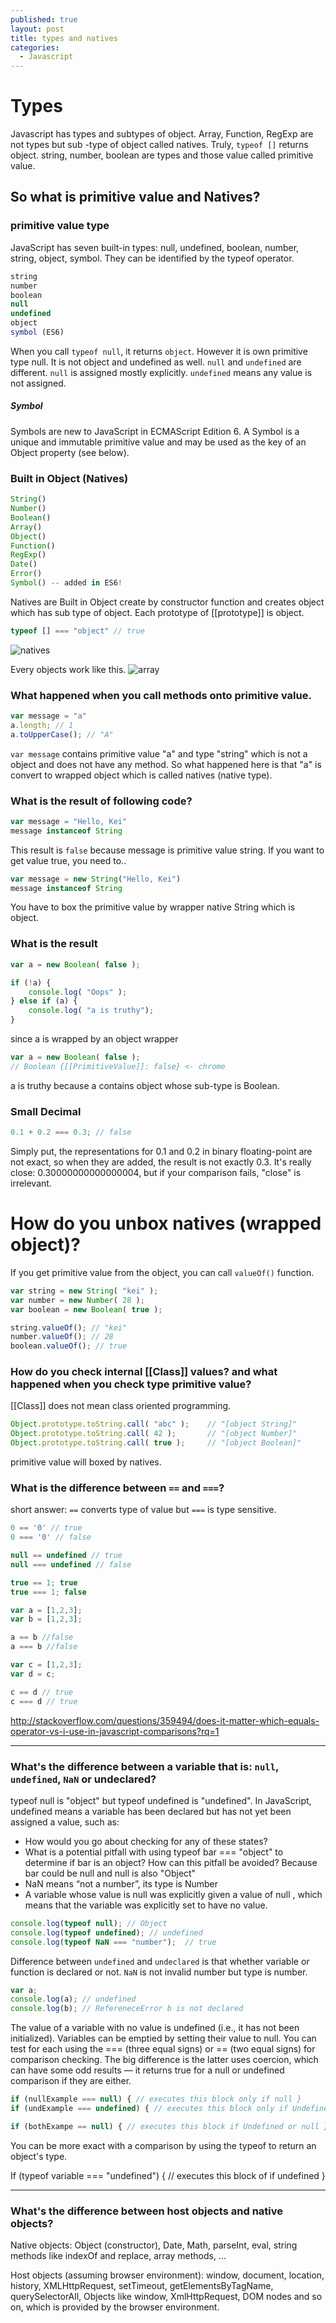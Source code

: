 ```yaml
---
published: true
layout: post
title: types and natives
categories:
  - Javascript
---
```

# Types

Javascript has types and subtypes of object. Array, Function, RegExp are not types but sub -type of object called natives. Truly, `typeof []` returns object. string, number, boolean are types and those value called primitive value.

## So what is primitive value and Natives?

### primitive value type

JavaScript has seven built-in types: null, undefined, boolean, number, string, object, symbol. They can be identified by the typeof operator.

```javascript
string
number
boolean
null
undefined
object
symbol (ES6)
```

When you call `typeof null`, it returns `object`. However it is own primitive type null. It is not object and undefined as well.
`null` and `undefined` are different. `null` is assigned mostly explicitly. `undefined` means any value is not assigned.

##### Symbol

Symbols are new to JavaScript in ECMAScript Edition 6. A Symbol is a unique and immutable primitive value and may be used as the key of an Object property (see below).


### Built in Object (Natives)

```javascript
String()
Number()
Boolean()
Array()
Object()
Function()
RegExp()
Date()
Error()
Symbol() -- added in ES6!
```
Natives are Built in Object create by constructor function and creates object which has sub type of object. Each prototype of [[prototype]] is object.

```javascript
typeof [] === "object" // true
```

![natives](http://javascript.info/files/tutorial/intro/object/natives.png)

Every objects work like this.
![array](https://i-msdn.sec.s-msft.com/dynimg/IC250386.gif)

### What happened when you call methods onto primitive value.

```javascript
var message = "a"
a.length; // 1
a.toUpperCase(); // "A"
```

`var message` contains primitive value "a" and type "string" which is not a object and does not have any method.
So what happened here is that "a" is convert to wrapped object which is called natives (native type).


### What is the result of following code?

```javascript
var message = "Hello, Kei"
message instanceof String
```
This result is `false` because message is primitive value string.
If you want to get value true, you need to..

```javascript
var message = new String("Hello, Kei")
message instanceof String
```

You have to box the primitive value by wrapper native String which is object.

### What is the result

```javascript
var a = new Boolean( false );

if (!a) {
    console.log( "Oops" );
} else if (a) {
    console.log( "a is truthy");
}
```

since a is wrapped by an object wrapper

```javascript
var a = new Boolean( false );
// Boolean {[[PrimitiveValue]]: false} <- chrome
```
a is truthy because a contains object whose sub-type is Boolean.

### Small Decimal

```javascript
0.1 + 0.2 === 0.3; // false
```
Simply put, the representations for 0.1 and 0.2 in binary floating-point are not exact, so when they are added, the result is not exactly 0.3. It's really close: 0.30000000000000004, but if your comparison fails, "close" is irrelevant.

# How do you unbox natives (wrapped object)?
If you get primitive value from the object, you can call `valueOf()` function.

```javascript
var string = new String( "kei" );
var number = new Number( 28 );
var boolean = new Boolean( true );

string.valueOf(); // "kei"
number.valueOf(); // 28
boolean.valueOf(); // true
```

### How do you check internal [[Class]] values? and what happened when you check type primitive value?

[[Class]] does not mean class oriented programming.

```javascript
Object.prototype.toString.call( "abc" );    // "[object String]"
Object.prototype.toString.call( 42 );       // "[object Number]"
Object.prototype.toString.call( true );     // "[object Boolean]"
```
primitive value will boxed by natives.



### What is the difference between `==` and `===`?

short answer: `==` converts type of value but `===` is type sensitive.

```javascript
0 == '0' // true
0 === '0' // false

null == undefined // true
null === undefined // false

true == 1; true
true === 1; false

var a = [1,2,3];
var b = [1,2,3];

a == b //false
a === b //false

var c = [1,2,3];
var d = c;

c == d // true
c === d // true
```

http://stackoverflow.com/questions/359494/does-it-matter-which-equals-operator-vs-i-use-in-javascript-comparisons?rq=1


---


### What's the difference between a variable that is: `null`, `undefined`, `NaN` or undeclared?
typeof null is "object" but typeof undefined is "undefined".
In JavaScript, undefined means a variable has been declared but has not yet been assigned a value, such as:

  * How would you go about checking for any of these states?
  * What is a potential pitfall with using typeof bar === "object" to determine if bar is an object? How can this pitfall be avoided?
  Because bar could be null and null is also "Object"
  * NaN means “not a number”, its type is Number
  * A variable whose value is null was explicitly given a value of null , which means that the variable was explicitly set to have no value.


```javascript
console.log(typeof null); // Object
console.log(typeof undefined); // undefined
console.log(typeof NaN === "number");  // true
```

Difference between `undefined` and `undeclared` is that whether variable or function is declared or not. `NaN` is not invalid number but type is number.

```javascript
var a;
console.log(a); // undefined
console.log(b); // RefereneceError b is not declared
```


The value of a variable with no value is undefined (i.e., it has not been initialized). Variables can be emptied by setting their value to null. You can test for each using the === (three equal signs) or == (two equal signs) for comparison checking. The big difference is the latter uses coercion, which can have some odd results — it returns true for a null or undefined comparison if they are either.

```javascript
if (nullExample === null) { // executes this block only if null }
if (undExample === undefined) { // executes this block only if Undefined }
```

```javascript
if (bothExampe == null) { // executes this block if Undefined or null }
```

You can be more exact with a comparison by using the typeof to return an object's type.

If (typeof variable === "undefined")  { // executes this block of if undefined }

---

### What's the difference between host objects and native objects?
Native objects: Object (constructor), Date, Math, parseInt, eval, string methods like indexOf and replace, array methods, ...

Host objects (assuming browser environment): window, document, location, history, XMLHttpRequest, setTimeout, getElementsByTagName, querySelectorAll,
Objects like window, XmlHttpRequest, DOM nodes and so on, which is provided by the browser environment.
